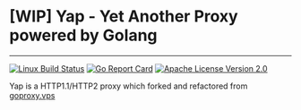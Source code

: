 # [WIP] Yap - Yet Another Proxy powered by Golang

---

[![Linux Build Status](https://img.shields.io/travis/yaproxy/yap.svg?style=flat-square&label=linux+build)](https://travis-ci.org/yaproxy/yap) [![Go Report Card](https://goreportcard.com/badge/github.com/yaproxy/yap?style=flat-square)](https://goreportcard.com/report/yaproxy/yap) [![Apache License Version 2.0](https://img.shields.io/badge/license-Apache%20V2-blue.svg)](https://www.apache.org/licenses/LICENSE-2.0.html)

Yap is a HTTP1.1/HTTP2 proxy which forked and refactored from [goproxy.vps](https://github.com/phuslu/goproxy/tree/server.vps)
